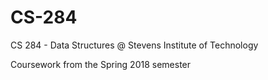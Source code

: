 # CS-284
CS 284 - Data Structures @ Stevens Institute of Technology

Coursework from the Spring 2018 semester
